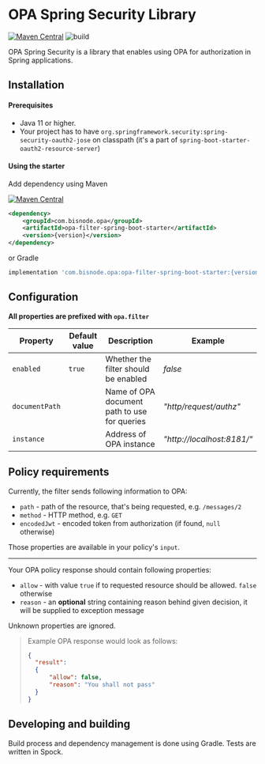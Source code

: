 # OPA Spring Security Library

[![Maven Central](https://maven-badges.herokuapp.com/maven-central/com.bisnode.opa/opa-filter-spring-boot-starter/badge.svg)](https://maven-badges.herokuapp.com/maven-central/com.bisnode.opa/opa-filter-spring-boot-starter) ![build](https://github.com/Bisnode/opa-spring-security/workflows/build/badge.svg)

OPA Spring Security is a library that enables using OPA for authorization in Spring applications.

## Installation

#### Prerequisites 

- Java 11 or higher.
- Your project has to have `org.springframework.security:spring-security-oauth2-jose` on classpath (it's a part of `spring-boot-starter-oauth2-resource-server`)

#### Using the starter

Add dependency using Maven

[![Maven Central](https://maven-badges.herokuapp.com/maven-central/com.bisnode.opa/opa-filter-spring-boot-starter/badge.svg)](https://maven-badges.herokuapp.com/maven-central/com.bisnode.opa/opa-filter-spring-boot-starter)

```xml
<dependency>
    <groupId>com.bisnode.opa</groupId>
    <artifactId>opa-filter-spring-boot-starter</artifactId>
    <version>{version}</version>
</dependency>
```

or Gradle

```groovy
implementation 'com.bisnode.opa:opa-filter-spring-boot-starter:{version}'
```

## Configuration

**All properties are prefixed with `opa.filter`**

| Property       | Default value | Description                                  | Example                    |
|----------------|---------------|----------------------------------------------|----------------------------|
| `enabled`      |    `true`     | Whether the filter should be enabled         | _false_                    |
| `documentPath` |               | Name of OPA document path to use for queries | _"http/request/authz"_     |
| `instance`     |               | Address of OPA instance                      | _"http://localhost:8181/"_ |

## Policy requirements

Currently, the filter sends following information to OPA:

- `path` - path of the resource, that's being requested, e.g. `/messages/2` 
- `method` - HTTP method, e.g. `GET`
- `encodedJwt` - encoded token from authorization (if found, `null` otherwise)

Those properties are available in your policy's `input`.

---

Your OPA policy response should contain following properties:

- `allow` - with value `true` if to requested resource should be allowed. `false` otherwise 
- `reason` - an **optional** string containing reason behind given decision, it will be supplied to exception message 

Unknown properties are ignored.

> Example OPA response would look as follows:
> ```json
> {
>   "result": 
>   {
>       "allow": false,
>       "reason": "You shall not pass"
>   }
> }
> ```



## Developing and building
Build process and dependency management is done using Gradle.
Tests are written in Spock.
